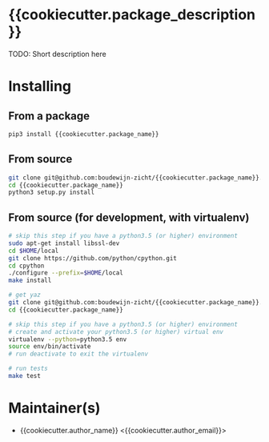 # {{cookiecutter.package_description}}
TODO: Short description here

# Installing
## From a package
```sh
pip3 install {{cookiecutter.package_name}}
```

## From source
```sh
git clone git@github.com:boudewijn-zicht/{{cookiecutter.package_name}}.git
cd {{cookiecutter.package_name}}
python3 setup.py install
```

## From source (for development, with virtualenv)
```sh
# skip this step if you have a python3.5 (or higher) environment
sudo apt-get install libssl-dev
cd $HOME/local
git clone https://github.com/python/cpython.git
cd cpython
./configure --prefix=$HOME/local
make install

# get yaz
git clone git@github.com:boudewijn-zicht/{{cookiecutter.package_name}}.git
cd {{cookiecutter.package_name}}

# skip this step if you have a python3.5 (or higher) environment
# create and activate your python3.5 (or higher) virtual env
virtualenv --python=python3.5 env
source env/bin/activate
# run deactivate to exit the virtualenv

# run tests
make test
```

# Maintainer(s)
- {{cookiecutter.author_name}} <{{cookiecutter.author_email}}>